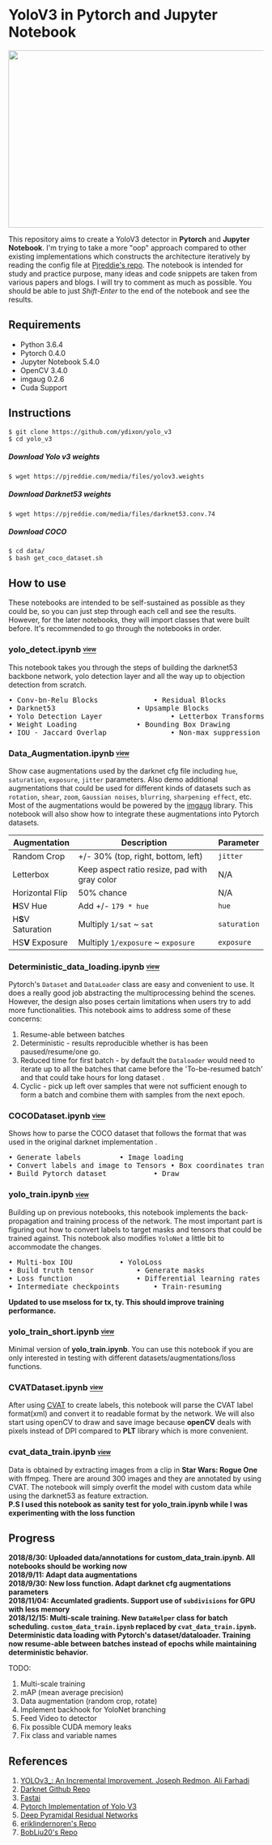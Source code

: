 


# YoloV3 in Pytorch and Jupyter Notebook
<p align="center">
  <img width="630" height="350" src="x_wing.gif">
</p>

This repository aims to create a YoloV3 detector in **Pytorch** and **Jupyter Notebook**. I'm trying to take a more "oop" approach compared to other existing implementations which constructs the architecture iteratively by reading the config file at [Pjreddie's repo](https://github.com/pjreddie/darknet/blob/master/cfg/yolov3.cfg). The notebook is intended for study and practice purpose, many ideas and code snippets are taken from various papers and blogs. I will try to comment as much as possible. You should be able to just *Shift-Enter* to the end of the notebook and see the results.

## Requirements

 - Python 3.6.4
 - Pytorch 0.4.0
 - Jupyter Notebook 5.4.0
 - OpenCV 3.4.0
 - imgaug 0.2.6
 - Cuda Support

## Instructions
    $ git clone https://github.com/ydixon/yolo_v3
    $ cd yolo_v3
##### Download Yolo v3 weights
	$ wget https://pjreddie.com/media/files/yolov3.weights
##### Download Darknet53 weights
	$ wget https://pjreddie.com/media/files/darknet53.conv.74
##### Download COCO
    $ cd data/
    $ bash get_coco_dataset.sh

## How to use
These notebooks are intended to be self-sustained as possible as they could be, so you can just step through each cell and see the results. However, for the later notebooks, they will import classes that were built before. It's recommended to go through the notebooks in order.
### yolo_detect.ipynb [<sub><sup>view</sup></sub>](http://nbviewer.jupyter.org/github/ydixon/yolo_v3/blob/master/yolo_detect.ipynb)
This notebook takes you through the steps of building the darknet53 backbone network, yolo detection layer and all the way up to objection detection from scratch.
<pre>
&#8226; Conv-bn-Relu Blocks				&#8226; Residual Blocks
&#8226; Darknet53					&#8226; Upsample Blocks
&#8226; Yolo Detection Layer				&#8226; Letterbox Transforms
&#8226; Weight Loading				&#8226; Bounding Box Drawing
&#8226; IOU - Jaccard Overlap				&#8226; Non-max suppression (NMS)
</pre>
### Data_Augmentation.ipynb [<sub><sup>view</sup></sub>](http://nbviewer.jupyter.org/github/ydixon/yolo_v3/blob/master/Data_Augmentation.ipynb)
Show case augmentations used by the darknet cfg file including `hue`, `saturation`, `exposure`, `jitter` parameters. Also demo additional augmentations that could be used for different kinds of datasets such as `rotation`, `shear`, `zoom`, `Gaussian noises`, `blurring`, `sharpening effect`, etc. Most of the augmentations would be powered by the [imgaug](https://github.com/aleju/imgaug) library. This notebook will also show how to integrate these augmentations into Pytorch datasets. 

Augmentation | Description | Parameter |
--- | --- | --- |
Random Crop | +/- 30% (top, right, bottom, left) | `jitter`
Letterbox | Keep aspect ratio resize, pad with gray color | N/A
Horizontal Flip | 50% chance | N/A
**H**SV Hue | Add +/- `179 * hue` | `hue` 
H**S**V Saturation | Multiply `1/sat` ~ `sat` | `saturation`
HS**V** Exposure | Multiply `1/exposure` ~ `exposure` |`exposure`

### Deterministic_data_loading.ipynb [<sub><sup>view</sup></sub>](http://nbviewer.jupyter.org/github/ydixon/yolo_v3/blob/master/Deterministic_data_loading.ipynb)
Pytorch's `Dataset` and `DataLoader` class are easy and convenient to use. It does a really good job abstracting the multiprocessing behind the scenes. However, the design also poses certain limitations when users try to add more functionalities. This notebook aims to address some of these concerns:
1. Resume-able between batches
2. Deterministic - results reproducible whether is has been paused/resume/one go.
3. Reduced time for first batch - by default the `Dataloader` would need to iterate up to all the batches that came before the 'To-be-resumed batch' and that could take hours for long dataset .
4. Cyclic - pick up left over samples that were not sufficient enough to form a batch and combine them with samples from the next epoch.

### COCODataset.ipynb [<sub><sup>view</sup></sub>](http://nbviewer.jupyter.org/github/ydixon/yolo_v3/blob/master/COCODataset.ipynb)
Shows how to parse the COCO dataset that follows the format that was used in the original darknet implementation .
<pre>
&#8226; Generate labels			&#8226; Image loading
&#8226; Convert labels and image to Tensors	&#8226; Box coordinates transforms
&#8226; Build Pytorch dataset			&#8226; Draw
</pre>
### yolo_train.ipynb [<sub><sup>view</sup></sub>](http://nbviewer.jupyter.org/github/ydixon/yolo_v3/blob/master/yolo_train.ipynb)
Building up on previous notebooks, this notebook implements the back-propagation and training process of the network. The most important part is figuring out how to convert labels to target masks and tensors that could be trained against. This notebook also modifies `YoloNet` a little bit to accommodate the changes.
<pre>
&#8226; Multi-box IOU 			&#8226; YoloLoss
&#8226; Build truth tensor			&#8226; Generate masks
&#8226; Loss function				&#8226; Differential learning rates
&#8226; Intermediate checkpoints		&#8226; Train-resuming
</pre>
**Updated to use mseloss for tx, ty. This should improve training performance.**
### yolo_train_short.ipynb [<sub><sup>view</sup></sub>](http://nbviewer.jupyter.org/github/ydixon/yolo_v3/blob/master/yolo_train_short.ipynb)
Minimal version of **yolo_train.ipynb**. You can use this notebook if you are only interested in testing with different datasets/augmentations/loss functions.
### CVATDataset.ipynb [<sub><sup>view</sup></sub>](http://nbviewer.jupyter.org/github/ydixon/yolo_v3/blob/master/CVATDataset.ipynb)
After using [CVAT](https://github.com/opencv/cvat) to create labels, this notebook will parse the CVAT label format(xml) and convert it to readable format by the network. We will also start using openCV to draw and save image because **openCV** deals with pixels instead of DPI compared to **PLT** library which is more convenient. 
### cvat_data_train.ipynb [<sub><sup>view</sup></sub>](http://nbviewer.jupyter.org/github/ydixon/yolo_v3/blob/master/cvat_data_train.ipynb)
Data is obtained by extracting images from a clip in **Star Wars: Rogue One** with ffmpeg. There are around 300 images and they are annotated by using CVAT. The notebook will simply overfit the model with custom data while using the darknet53 as feature extraction.  
**P.S I used this notebook as sanity test for yolo_train.ipynb while I was experimenting with the loss function**
## Progress
**2018/8/30: Uploaded data/annotations for custom_data_train.ipynb. All notebooks should be working now**  
**2018/9/11: Adapt data augmentations**  
**2018/9/30: New loss function. Adapt darknet cfg augmentations parameters**  
**2018/11/04: Accumlated gradients. Support use of `subdivisions` for GPU with less memory**  
**2018/12/15: Multi-scale training. New `DataHelper` class for batch scheduling. `custom_data_train.ipynb` replaced by `cvat_data_train.ipynb`. Deterministic data loading with Pytorch's dataset/dataloader. Training now resume-able between batches instead of epochs while maintaining deterministic behavior.**  

TODO:
 1. Multi-scale training
 2. mAP (mean average precision)
 3. Data augmentation (random crop, rotate)
 4. Implement backhook for YoloNet branching
 5. Feed Video to detector
 6. Fix possible CUDA memory leaks
 7. Fix class and variable names


## References

1. [YOLOv3_: An Incremental Improvement. Joseph Redmon, Ali Farhadi ](https://pjreddie.com/media/files/papers/YOLOv3.pdf) 
2. [Darknet Github Repo](https://github.com/pjreddie/darknet)
3. [Fastai](http://www.fast.ai/)
4. [Pytorch Implementation of Yolo V3](https://github.com/ayooshkathuria/pytorch-yolo-v3)
5. [Deep Pyramidal Residual Networks](https://arxiv.org/abs/1610.02915)
6. [eriklindernoren's Repo](https://github.com/eriklindernoren/PyTorch-YOLOv3)
7. [BobLiu20's Repo](https://github.com/BobLiu20/YOLOv3_PyTorch)
